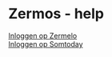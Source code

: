 # Zermos - help

[Inloggen op Zermelo](Inloggen/InloggenOpZermelo)<br>
[Inloggen op Somtoday](Inloggen/InloggenOpSomtoday)

